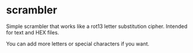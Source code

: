 # scrambler
Simple scrambler that works like a rot13 letter substitution cipher. Intended for text and HEX files. 

You can add more letters or special characters if you want.

